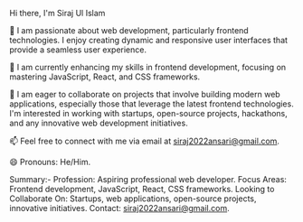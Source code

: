 Hi there, I'm Siraj Ul Islam 

👀 I am passionate about web development, particularly frontend technologies. I enjoy creating dynamic and responsive user interfaces that provide a seamless user experience.

🌱 I am currently enhancing my skills in frontend development, focusing on mastering JavaScript, React, and CSS frameworks.

💞️ I am eager to collaborate on projects that involve building modern web applications, especially those that leverage the latest frontend technologies. I'm interested in working with startups, open-source projects, hackathons, and any innovative web development initiatives.

📫 Feel free to connect with me via email at siraj2022ansari@gmail.com.

😄 Pronouns:
He/Him.



Summary:-
Profession: Aspiring professional web developer.
Focus Areas: Frontend development, JavaScript, React, CSS frameworks.
Looking to Collaborate On: Startups, web applications, open-source projects, innovative initiatives.
Contact: siraj2022ansari@gmail.com.
